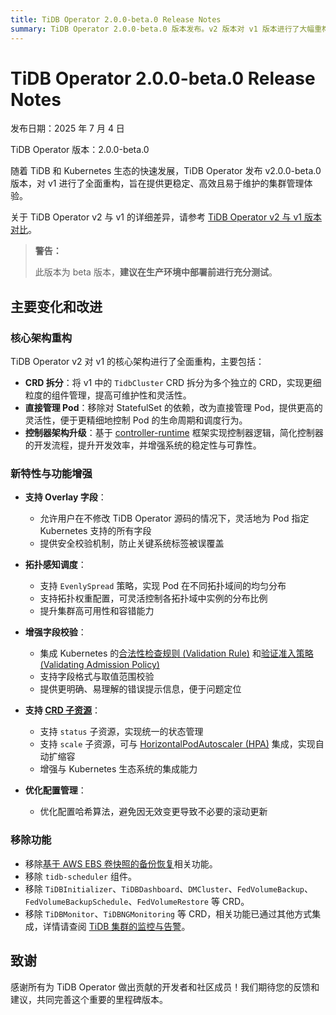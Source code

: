 ```yaml
---
title: TiDB Operator 2.0.0-beta.0 Release Notes
summary: TiDB Operator 2.0.0-beta.0 版本发布。v2 版本对 v1 版本进行了大幅重构，主要改动包括将 `TidbCluster` 拆分为多个 CRD、移除对 StatefulSet 的依赖，并引入 Overlay 功能以实现更灵活的自定义配置。
---
```


# TiDB Operator 2.0.0-beta.0 Release Notes

发布日期：2025 年 7 月 4 日

TiDB Operator 版本：2.0.0-beta.0

随着 TiDB 和 Kubernetes 生态的快速发展，TiDB Operator 发布 v2.0.0-beta.0 版本，对 v1 进行了全面重构，旨在提供更稳定、高效且易于维护的集群管理体验。

关于 TiDB Operator v2 与 v1 的详细差异，请参考 [TiDB Operator v2 与 v1 版本对比](../tidb-operator-v2-vs-v1.md)。

> **警告：**
>
> 此版本为 beta 版本，**建议在生产环境中部署前进行充分测试**。

## 主要变化和改进

### 核心架构重构

TiDB Operator v2 对 v1 的核心架构进行了全面重构，主要包括：

- **CRD 拆分**：将 v1 中的 `TidbCluster` CRD 拆分为多个独立的 CRD，实现更细粒度的组件管理，提高可维护性和灵活性。
- **直接管理 Pod**：移除对 StatefulSet 的依赖，改为直接管理 Pod，提供更高的灵活性，便于更精细地控制 Pod 的生命周期和调度行为。
- **控制器架构升级**：基于 [controller-runtime](https://github.com/kubernetes-sigs/controller-runtime) 框架实现控制器逻辑，简化控制器的开发流程，提升开发效率，并增强系统的稳定性与可靠性。

### 新特性与功能增强

- **支持 Overlay 字段**：
    - 允许用户在不修改 TiDB Operator 源码的情况下，灵活地为 Pod 指定 Kubernetes 支持的所有字段
    - 提供安全校验机制，防止关键系统标签被误覆盖

- **拓扑感知调度**：
    - 支持 `EvenlySpread` 策略，实现 Pod 在不同拓扑域间的均匀分布
    - 支持拓扑权重配置，可灵活控制各拓扑域中实例的分布比例
    - 提升集群高可用性和容错能力

- **增强字段校验**：
    - 集成 Kubernetes 的[合法性检查规则 (Validation Rule)](https://kubernetes.io/zh-cn/docs/tasks/extend-kubernetes/custom-resources/custom-resource-definitions/#validation-rules) 和[验证准入策略 (Validating Admission Policy)](https://kubernetes.io/zh-cn/docs/reference/access-authn-authz/validating-admission-policy/)
    - 支持字段格式与取值范围校验
    - 提供更明确、易理解的错误提示信息，便于问题定位

- **支持 [CRD 子资源](https://kubernetes.io/zh-cn/docs/tasks/extend-kubernetes/custom-resources/custom-resource-definitions/#subresources)**：
    - 支持 `status` 子资源，实现统一的状态管理
    - 支持 `scale` 子资源，可与 [HorizontalPodAutoscaler (HPA)](https://kubernetes.io/zh-cn/docs/tasks/run-application/horizontal-pod-autoscale/) 集成，实现自动扩缩容
    - 增强与 Kubernetes 生态系统的集成能力

- **优化配置管理**：
    - 优化配置哈希算法，避免因无效变更导致不必要的滚动更新

### 移除功能

- 移除[基于 AWS EBS 卷快照的备份恢复](https://docs.pingcap.com/zh/tidb-in-kubernetes/v1.6/volume-snapshot-backup-restore/)相关功能。
- 移除 `tidb-scheduler` 组件。
- 移除 `TiDBInitializer`、`TiDBDashboard`、`DMCluster`、`FedVolumeBackup`、`FedVolumeBackupSchedule`、`FedVolumeRestore` 等 CRD。
- 移除 `TiDBMonitor`、`TiDBNGMonitoring` 等 CRD，相关功能已通过其他方式集成，详情请查阅 [TiDB 集群的监控与告警](../monitor-a-tidb-cluster.md)。

## 致谢

感谢所有为 TiDB Operator 做出贡献的开发者和社区成员！我们期待您的反馈和建议，共同完善这个重要的里程碑版本。
